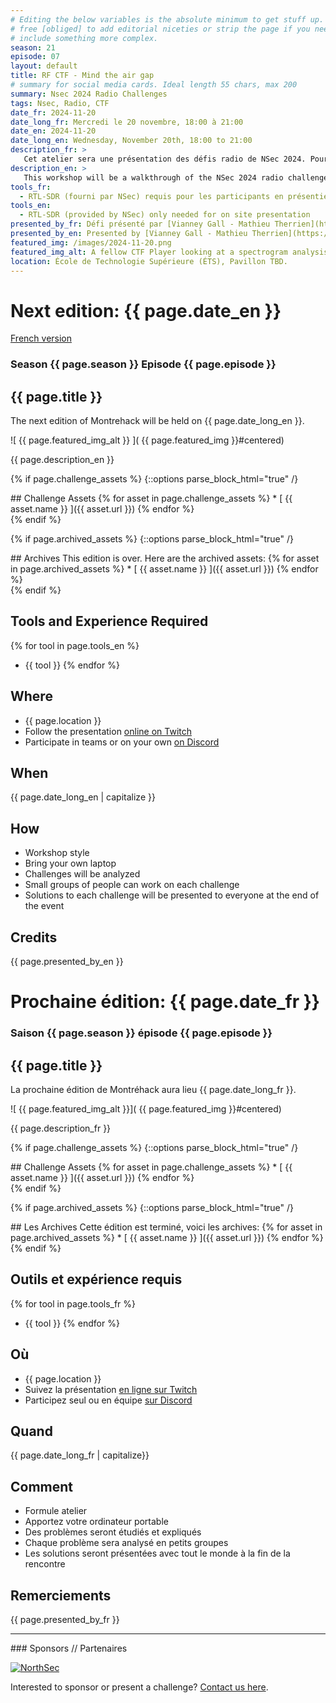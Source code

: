 ```yaml
---
# Editing the below variables is the absolute minimum to get stuff up. Feel
# free [obliged] to add editorial niceties or strip the page if you need to
# include something more complex.
season: 21
episode: 07
layout: default
title: RF CTF - Mind the air gap
# summary for social media cards. Ideal length 55 chars, max 200
summary: Nsec 2024 Radio Challenges
tags: Nsec, Radio, CTF
date_fr: 2024-11-20
date_long_fr: Mercredi le 20 novembre, 18:00 à 21:00
date_en: 2024-11-20
date_long_en: Wednesday, November 20th, 18:00 to 21:00
description_fr: >
   Cet atelier sera une présentation des défis radio de NSec 2024. Pour ceux présents sur place, nous vous fournirons un RTL-SDR. Certaines radios émettront des signaux correspondant à nos défis, et vous pourrez les tester à nouveau avec de l'aide si nécessaire. Pour ceux en ligne, nous vous fournirons des signaux enregistrés que certains logiciels comme "gqrx" pourront analyser. Il y aura des astuces de *fox hunting*, SSTV, PSK31 et quelques autres.
description_en: >
   This workshop will be a walkthrough of the NSec 2024 radio challenges. For those present on site, we will provide you with a RTL-SDR. Some radio will transmit signals with our challenges and you will be able to try them again and have some help along the way. For those online, we will provide you with recorded signals that some software like "gqrx" will be able to ingest. There will be fox hunt tricks, SSTV, PSK31 and a few others.
tools_fr:
  - RTL-SDR (fourni par NSec) requis pour les participants en présentiel
tools_en:
  - RTL-SDR (provided by NSec) only needed for on site presentation
presented_by_fr: Défi présenté par [Vianney Gall - Mathieu Therrien](https://www.linkedin.com/in/vianney-gall/)
presented_by_en: Presented by [Vianney Gall - Mathieu Therrien](https://www.linkedin.com/in/vianney-gall/)
featured_img: /images/2024-11-20.png
featured_img_alt: A fellow CTF Player looking at a spectrogram analysis to find a flag, in vain.
location: École de Technologie Supérieure (ÉTS), Pavillon TBD.
---
```


# Next edition: {{ page.date_en }}
[French version](#french)

### Season {{ page.season }} Episode {{ page.episode }}

## {{ page.title }}

The next edition of Montrehack will be held on {{ page.date_long_en }}.

![ {{ page.featured_img_alt }} ]( {{ page.featured_img }}#centered)

{{ page.description_en }}

{% if page.challenge_assets %}
{::options parse_block_html="true" /}
<div class="assets">
## Challenge Assets
{% for asset in page.challenge_assets %}
* [ {{ asset.name }} ]({{ asset.url }})
{% endfor %}
</div>
{% endif %}

{% if page.archived_assets %}
{::options parse_block_html="true" /}
<div class="archives">
## Archives
This edition is over. Here are the archived assets:
{% for asset in page.archived_assets %}
* [ {{ asset.name }} ]({{ asset.url }})
{% endfor %}
</div>
{% endif %}

## Tools and Experience Required

{% for tool in page.tools_en %}
* {{ tool }}
{% endfor %}

## Where


* {{ page.location }}
* Follow the presentation [online on Twitch](https://twitch.tv/montrehack/)
* Participate in teams or on your own [on Discord](https://discord.gg/4qfFwPX)

## When

{{ page.date_long_en | capitalize }}

## How

* Workshop style
* Bring your own laptop
* Challenges will be analyzed
* Small groups of people can work on each challenge
* Solutions to each challenge will be presented to everyone at the end of the event

## Credits

{{ page.presented_by_en }}

<a id="french"></a>

# Prochaine édition: {{ page.date_fr }}

### Saison {{ page.season }} épisode {{ page.episode }}

## {{ page.title }}

La prochaine édition de Montréhack aura lieu {{ page.date_long_fr }}.

![ {{ page.featured_img_alt }}]( {{ page.featured_img }}#centered)

{{ page.description_fr }}

{% if page.challenge_assets %}
{::options parse_block_html="true" /}
<div class="assets">
## Challenge Assets
{% for asset in page.challenge_assets %}
* [ {{ asset.name }} ]({{ asset.url }})
{% endfor %}
</div>
{% endif %}

{% if page.archived_assets %}
{::options parse_block_html="true" /}
<div class="archives">
## Les Archives
Cette édition est terminé, voici les archives:
{% for asset in page.archived_assets %}
* [ {{ asset.name }} ]({{ asset.url }})
{% endfor %}
</div>
{% endif %}

## Outils et expérience requis

{% for tool in page.tools_fr %}
* {{ tool }}
{% endfor %}

## Où

* {{ page.location }}
* Suivez la présentation [en ligne sur Twitch](https://twitch.tv/montrehack/)
* Participez seul ou en équipe [sur Discord](https://discord.gg/4qfFwPX)

## Quand

{{ page.date_long_fr | capitalize}}

## Comment

* Formule atelier
* Apportez votre ordinateur portable
* Des problèmes seront étudiés et expliqués
* Chaque problème sera analysé en petits groupes
* Les solutions seront présentées avec tout le monde à la fin de la rencontre

## Remerciements

{{ page.presented_by_fr }}

<hr/>
### Sponsors // Partenaires

[![NorthSec](/images/nsec_logo.png)](https://nsec.io/)

Interested to sponsor or present a challenge? [Contact us here](https://docs.google.com/forms/d/e/1FAIpQLSecc0vfe3pIwMJjIBCYW4G43ZwtagwVESu_qHKnglnBc3R3ww/viewform?usp=sf_link).
